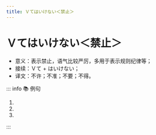 ```yaml
---
title: Ｖてはいけない＜禁止＞
---
```


# Ｖてはいけない＜禁止＞

* 意义：表示禁止，语气比较严厉，多用于表示规则纪律等；
* 接续：Ｖて + はいけない；
* 译文：不许；不准；不要；不得。

::: info :books: 例句

1. <grammer-content id='1-10-2-0' sentence="[私/わたし]たちの[寮/りょう]は、[男性/だんせい]は**[入/はい]ってはいけないんです**。" trans="我们的宿舍不准男性进入。" />
2. <grammer-content id='1-10-2-1' sentence="[教室/きょうしつ]ではタバコを**[吸/す]ってはいけません**。" trans="教室里禁止吸烟。" />
3. <grammer-content id='1-10-2-2' sentence="[子/こ]どもはお[酒/さけ]を**[飲/の]んではいけない**。" trans="小孩儿不能喝酒。" />

:::
